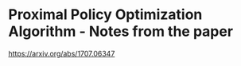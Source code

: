 # Proximal Policy Optimization Algorithm - Notes from the paper
https://arxiv.org/abs/1707.06347

##
